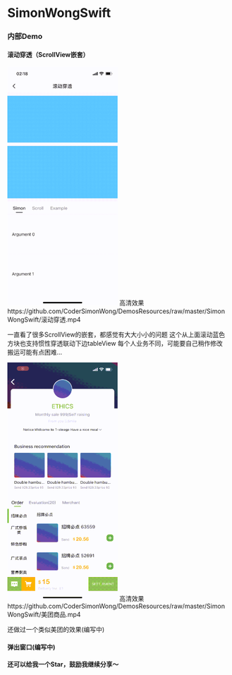 
# SimonWongSwift

### 内部Demo

  

#### 滚动穿透（ScrollView嵌套）

<img src="./GithubImages/滚动穿透.gif" width="250px" />
高清效果  
https://github.com/CoderSimonWong/DemosResources/raw/master/SimonWongSwift/滚动穿透.mp4  

一直看了很多ScrollView的嵌套，都感觉有大大小小的问题
这个从上面滚动蓝色方块也支持惯性穿透联动下边tableView
每个人业务不同，可能要自己稍作修改
搬运可能有点困难...  

<img src="./GithubImages/美团商品.gif" width="250px" />
高清效果  
https://github.com/CoderSimonWong/DemosResources/raw/master/SimonWongSwift/美团商品.mp4  

还做过一个类似美团的效果(编写中)  

#### 弹出窗口(编写中)

  

#### 还可以给我一个Star，鼓励我继续分享～
